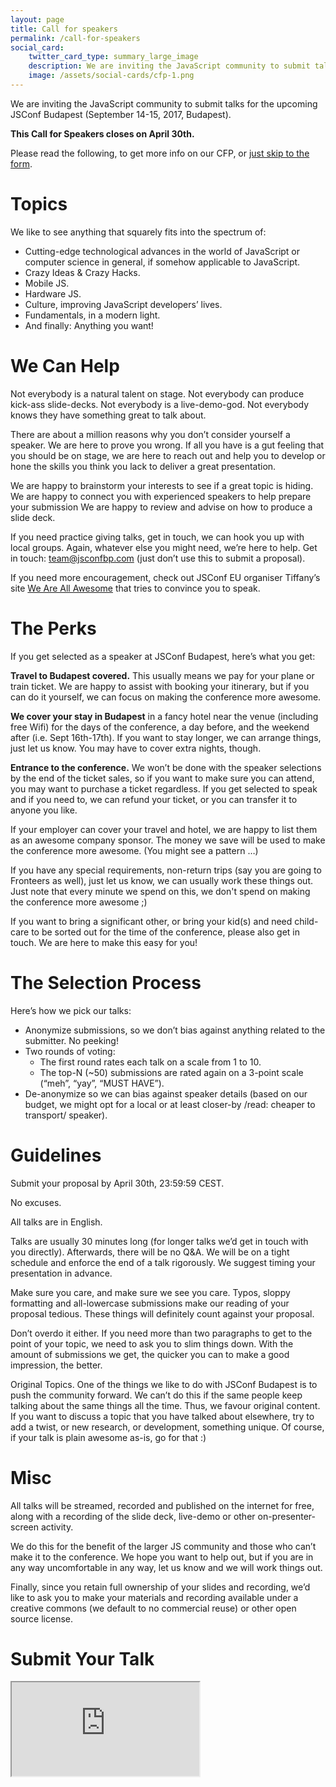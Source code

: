 ```yaml
---
layout: page
title: Call for speakers
permalink: /call-for-speakers
social_card:
    twitter_card_type: summary_large_image
    description: We are inviting the JavaScript community to submit talks for the upcoming JSConf Budapest
    image: /assets/social-cards/cfp-1.png
---
```


We are inviting the JavaScript community to submit talks for the upcoming JSConf Budapest
(September 14-15, 2017, Budapest).

**This Call for Speakers closes on April 30th.**

Please read the following, to get more info on our CFP, or [just skip to the form](#CFP-FORM).

# Topics

We like to see anything that squarely fits into the spectrum of:

- Cutting-edge technological advances in the world of JavaScript or computer science in general, if somehow applicable to JavaScript.
- Crazy Ideas & Crazy Hacks.
- Mobile JS.
- Hardware JS.
- Culture, improving JavaScript developers’ lives.
- Fundamentals, in a modern light.
- And finally: Anything you want!

# We Can Help

Not everybody is a natural talent on stage. Not everybody can produce kick-ass slide-decks. Not everybody is a live-demo-god. Not everybody knows they have something great to talk about.

There are about a million reasons why you don’t consider yourself a speaker. We are here to prove you wrong. If all you have is a gut feeling that you should be on stage, we are here to reach out and help you to develop or hone the skills you think you lack to deliver a great presentation.

We are happy to brainstorm your interests to see if a great topic is hiding.
We are happy to connect you with experienced speakers to help prepare your submission
We are happy to review and advise on how to produce a slide deck.

If you need practice giving talks, get in touch, we can hook you up with local groups.
Again, whatever else you might need, we’re here to help.
Get in touch: [team@jsconfbp.com](mailto:team@jsconfbp.com)
(just don’t use this to submit a proposal).

If you need more encouragement, check out JSConf EU organiser Tiffany’s site [We Are All Awesome](http://weareallaweso.me/) that tries to convince you to speak.

# The Perks

If you get selected as a speaker at JSConf Budapest, here’s what you get:

**Travel to Budapest covered.** This usually means we pay for your plane or train ticket.
We are happy to assist with booking your itinerary, but if you can do it yourself,
we can focus on making the conference more awesome.

**We cover your stay in Budapest** in a fancy hotel near the venue (including free Wifi) for the days of the conference,
a day before, and the weekend after (i.e. Sept 16th-17th). If you want to stay longer, we can arrange things, just let us know.
You may have to cover extra nights, though.

**Entrance to the conference.** We won’t be done with the speaker selections by the end of the ticket sales,
so if you want to make sure you can attend, you may want to purchase a ticket regardless. If you get selected to speak and if
you need to, we can refund your ticket, or you can transfer it to anyone you like.

If your employer can cover your travel and hotel, we are happy to list them as an awesome company sponsor.
The money we save will be used to make the conference more awesome. (You might see a pattern …)

If you have any special requirements, non-return trips (say you are going to Fronteers as well), just let us know,
we can usually work these things out. Just note that every minute we spend on this, we don't spend on making the conference more awesome ;)

If you want to bring a significant other, or bring your kid(s) and need child-care to be sorted out for the time of the conference,
please also get in touch. We are here to make this easy for you!


# The Selection Process

Here’s how we pick our talks:

- Anonymize submissions, so we don’t bias against anything related to the submitter. No peeking!
- Two rounds of voting:
  - The first round rates each talk on a scale from 1 to 10.
  - The top-N (~50) submissions are rated again on a 3-point scale (“meh”, “yay”, “MUST HAVE”).
- De-anonymize so we can bias against speaker details (based on our budget, we might opt for a local or at least closer-by /read: cheaper to transport/ speaker).


# Guidelines

Submit your proposal by April 30th, 23:59:59 CEST.

No excuses.

All talks are in English.

Talks are usually 30 minutes long (for longer talks we’d get in touch with you directly). Afterwards, there will be no Q&A. We will be on a tight schedule and enforce the end of a talk rigorously. We suggest timing your presentation in advance.

Make sure you care, and make sure we see you care. Typos, sloppy formatting and all-lowercase submissions make our reading of your proposal tedious. These things will definitely count against your proposal.

Don’t overdo it either. If you need more than two paragraphs to get to the point of your topic, we need to ask you to slim things down. With the amount of submissions we get, the quicker you can to make a good impression, the better.

Original Topics. One of the things we like to do with JSConf Budapest is to push the community forward. We can’t do this if the same people keep talking about the same things all the time. Thus, we favour original content. If you want to discuss a topic that you have talked about elsewhere, try to add a twist, or new research, or development, something unique. Of course, if your talk is plain awesome as-is, go for that :)


# Misc

All talks will be streamed, recorded and published on the internet for free, along with a recording of the slide deck, live-demo or other on-presenter-screen activity.

We do this for the benefit of the larger JS community and those who can’t make it to the conference. We hope you want to help out, but if you are in any way uncomfortable in any way, let us know and we will work things out.

Finally, since you retain full ownership of your slides and recording, we’d like to ask you to make your materials and recording available under a creative commons (we default to no commercial reuse) or other open source license.


# Submit Your Talk

<iframe src="https://docs.google.com/forms/d/e/1FAIpQLSciPpY_slnbG2ycg0QADARq8m_8ee2Q7VmS7MdpyWmidnQF7A/viewform" class="cfp-iframe"></iframe>